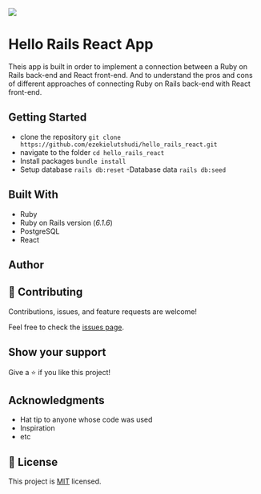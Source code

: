 ![](https://img.shields.io/badge/Microverse-blueviolet)

# Hello Rails React App
Theis app is built in order to implement a connection between a Ruby on Rails back-end and React front-end. And to understand the pros and cons of different approaches of connecting Ruby on Rails back-end with React front-end.

## Getting Started
- clone the repository
`git clone https://github.com/ezekielutshudi/hello_rails_react.git`
- navigate to the folder
`cd hello_rails_react`
- Install packages
`bundle install`
- Setup database
`rails db:reset`
-Database data
`rails db:seed`


## Built With

- Ruby
- Ruby on Rails version (_6.1.6_)
- PostgreSQL
- React

## Author



## :handshake: Contributing

Contributions, issues, and feature requests are welcome!

Feel free to check the [issues page]().

## Show your support

Give a :star:️ if you like this project!

## Acknowledgments

- Hat tip to anyone whose code was used
- Inspiration
- etc

## :memo: License

This project is [MIT](./MIT.md) licensed.